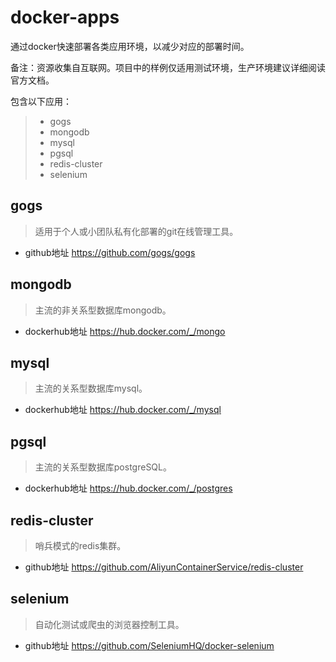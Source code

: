 ﻿# docker-apps

通过docker快速部署各类应用环境，以减少对应的部署时间。

备注：资源收集自互联网。项目中的样例仅适用测试环境，生产环境建议详细阅读官方文档。

包含以下应用：

> * gogs
> * mongodb
> * mysql
> * pgsql
> * redis-cluster
> * selenium


## gogs

> 适用于个人或小团队私有化部署的git在线管理工具。

* github地址
https://github.com/gogs/gogs



## mongodb

> 主流的非关系型数据库mongodb。

* dockerhub地址
https://hub.docker.com/_/mongo


## mysql

> 主流的关系型数据库mysql。

* dockerhub地址
https://hub.docker.com/_/mysql


## pgsql

> 主流的关系型数据库postgreSQL。

* dockerhub地址
https://hub.docker.com/_/postgres


## redis-cluster

> 哨兵模式的redis集群。

* github地址
https://github.com/AliyunContainerService/redis-cluster



## selenium

> 自动化测试或爬虫的浏览器控制工具。

* github地址
https://github.com/SeleniumHQ/docker-selenium
